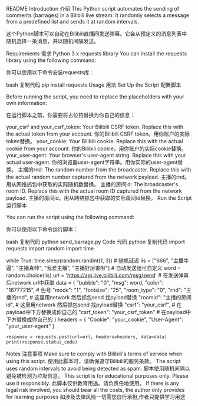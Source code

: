 README
Introduction 介绍
This Python script automates the sending of comments (barrages) in a Bilibili live stream. It randomly selects a message from a predefined list and sends it at random intervals.

这个Python脚本可以自动在Bilibili直播间发送弹幕。它会从预定义的消息列表中随机选择一条消息，并以随机间隔发送。

Requirements 需求
Python 3.x
requests library
You can install the requests library using the following command:

你可以使用以下命令安装requests库：

bash
复制代码
pip install requests
Usage 用法
Set Up the Script 配置脚本

Before running the script, you need to replace the placeholders with your own information:

在运行脚本之前，你需要将占位符替换为你自己的信息：

your_csrf and your_csrf_token: Your Bilibili CSRF token. Replace this with the actual token from your account.
你的Bilibili CSRF token。用你账户的实际token替换。
your_cookie: Your Bilibili cookie. Replace this with the actual cookie from your account.
你的Bilibili cookie。用你账户的实际cookie替换。
your_user-agent: Your browser's user-agent string. Replace this with your actual user-agent.
你的浏览器user-agent字符串。用你实际的user-agent替换。
主播的rnd: The random number from the broadcaster. Replace this with the actual random number captured from the network payload.
主播的rnd。用从网络抓包中获取的实际随机数替换。
主播的房间id: The broadcaster's room ID. Replace this with the actual room ID captured from the network payload.
主播的房间id。用从网络抓包中获取的实际房间id替换。
Run the Script 运行脚本

You can run the script using the following command:

你可以使用以下命令运行脚本：

bash
复制代码
python send_barrage.py
Code 代码
python
复制代码
import requests
import random
import time

while True:
    time.sleep(random.randint(1, 3))  # 随机延迟
    lis = ["666", "主播牛逼", "主播真帅", "我爱主播", "主播好厉害呀"]  # 自动发送组可自定义
    word = random.choice(lis)
    url = 'https://api.live.bilibili.com/msg/send'  # 在发送弹幕后network url中获取
    data = {
        "bubble": "0",
        "msg": word,
        "color": "16777215",  # 色号
        "mode": "1",
        "fontsize": "25",
        "room_type": "0",
        "rnd": "主播的rnd",  # 这里用network 然后抓包send 找pyload替换
        "roomid": "主播的房间id",  # 这里用network 然后抓包send 找pyload替换
        "csrf": "your_csrf",  # 在payload中下方替换成你自己的
        "csrf_token": "your_csrf_token"  # 在payload中下方替换成你自己的
    }
    headers = {
        "Cookie": "your_cookie",
        "User-Agent": "your_user-agent"
    }

    response = requests.post(url=url, headers=headers, data=data)
    print(response.status_code)
Notes 注意事项
Make sure to comply with Bilibili's terms of service when using this script.
使用此脚本时，请确保遵守Bilibili的服务条款。
The script uses random intervals to avoid being detected as spam.
脚本使用随机间隔以避免被检测为垃圾信息。
This script is for educational purposes only. Please use it responsibly.
此脚本仅供教育用途。请负责任地使用。
If there is any legal risk involved, you should bear all the costs, the author only provides for learning purposes
如涉及法律风险一切需您自行承担,作者只提供学习用途